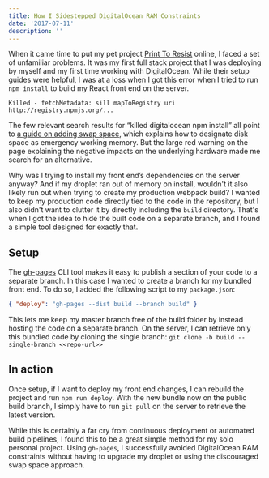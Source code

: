 ```yaml
---
title: How I Sidestepped DigitalOcean RAM Constraints
date: '2017-07-11'
description: ''
---
```


When it came time to put my pet project [Print To Resist][print-to-resist-repo] online, I faced a set of unfamiliar problems. It was my first full stack project that I was deploying by myself and my first time working with DigitalOcean. While their setup guides were helpful, I was at a loss when I got this error when I tried to run `npm install` to build my React front end on the server.

```
Killed - fetchMetadata: sill mapToRegistry uri http://registry.npmjs.org/...
```

The few relevant search results for “killed digitalocean npm install” all point to [a guide on adding swap space][do-swap-article], which explains how to designate disk space as emergency working memory. But the large red warning on the page explaining the negative impacts on the underlying hardware made me search for an alternative.

Why was I trying to install my front end’s dependencies on the server anyway? And if my droplet ran out of memory on install, wouldn't it also likely run out when trying to create my production webpack build? I wanted to keep my production code directly tied to the code in the repository, but I also didn't want to clutter it by directly including the `build` directory. That's when I got the idea to hide the built code on a separate branch, and I found a simple tool designed for exactly that.

## Setup

The [gh-pages][gh-pages-repo] CLI tool makes it easy to publish a section of your code to a separate branch. In this case I wanted to create a branch for my bundled front end. To do so, I added the following script to my `package.json`:

```json
{ "deploy": "gh-pages --dist build --branch build" }
```

This lets me keep my master branch free of the build folder by instead hosting the code on a separate branch. On the server, I can retrieve only this bundled code by cloning the single branch: `git clone -b build --single-branch <<repo-url>>`

## In action

Once setup, if I want to deploy my front end changes, I can rebuild the project and run `npm run deploy`. With the new bundle now on the public build branch, I simply have to run `git pull` on the server to retrieve the latest version.

While this is certainly a far cry from continuous deployment or automated build pipelines, I found this to be a great simple method for my solo personal project. Using `gh-pages`, I successfully avoided DigitalOcean RAM constraints without having to upgrade my droplet or using the discouraged swap space approach.

[print-to-resist-repo]: https://github.com/ZachGawlik/print-to-resist
[do-swap-article]: https://www.digitalocean.com/community/tutorials/how-to-add-swap-space-on-ubuntu-16-04
[gh-pages-repo]: https://github.com/tschaub/gh-pages
